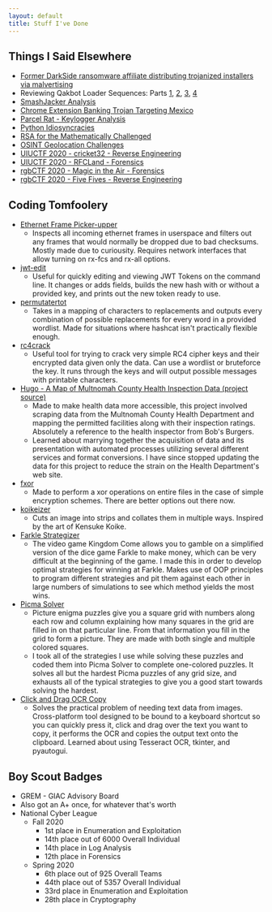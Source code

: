 ```yaml
---
layout: default
title: Stuff I've Done
---
```


## Things I Said Elsewhere
<a id="writing"></a>
- <a href="https://www.connectwise.com/en-au/blog/cybersecurity/former-darkside-ransomware-affiliate-distributing-trojanized-installers-via-malvertising">Former DarkSide ransomware affiliate distributing trojanized installers via malvertising</a>
- Reviewing Qakbot Loader Sequences: Parts <a href="https://www.connectwise.com/blog/cybersecurity/reviewing-qakbot-loader-sequences-part-1">1</a>, <a href="https://www.connectwise.com/blog/cybersecurity/reviewing-qakbot-loader-sequences-part-2">2</a>, <a href="https://www.connectwise.com/blog/cybersecurity/reviewing-qakbot-loader-sequences-part-3">3</a>, <a href="https://www.connectwise.com/blog/cybersecurity/reviewing-qakbot-loader-sequences-part-4"> 4</a>
- <a href="https://www.connectwise.com/blog/threat-report/smash-jacker">SmashJacker Analysis</a>
- <a href="https://www.connectwise.com/resources/chrome-extension-banking-trojan">Chrome Extension Banking Trojan Targeting Mexico</a>
- <a href="https://www.connectwise.com/resources/parcel-rat">Parcel Rat - Keylogger Analysis</a>
- <a href="https://pcc-cybersecurity-club.github.io/2020/10/21/IDIOSYNCRATIC-PYTHON.html">Python Idiosyncracies</a>
- <a href="https://pcc-cybersecurity-club.github.io/2020/08/31/RSA-CTF.html">RSA for the Mathematically Challenged</a>
- <a href="https://pcc-cybersecurity-club.github.io/2020/08/17/OSINT-GEOLOCATION.html">OSINT Geolocation Challenges</a>
- <a href="https://github.com/signifi3d/ctf-writeups/blob/master/uiuctf2020/re/cricket32/cricket32.md">UIUCTF 2020 - cricket32 - Reverse Engineering</a>
- <a href="https://github.com/signifi3d/ctf-writeups/blob/master/uiuctf2020/forensics/rfcland">UIUCTF 2020 - RFCLand - Forensics</a>
- <a href="https://github.com/signifi3d/ctf-writeups/blob/master/rgbCTF2020/osint/p1/p1.md">rgbCTF 2020 - Magic in the Air - Forensics</a>
- <a href="https://github.com/signifi3d/ctf-writeups/blob/master/rgbCTF2020/pwnrev/fivefives/fivefives.md">rgbCTF 2020 - Five Fives - Reverse Engineering</a>

## Coding Tomfoolery
<a id="tools"></a>
- <a href="https://github.com/signifi3d/pickerupper">Ethernet Frame Picker-upper</a>
    - Inspects all incoming ethernet frames in userspace and filters out any frames that would normally be dropped due to bad checksums. Mostly made due to curiousity. Requires network interfaces that allow turning on rx-fcs and rx-all options.
- <a href="https://github.com/signifi3d/jwt-edit">jwt-edit</a>
    - Useful for quickly editing and viewing JWT Tokens on the command line. It changes or adds fields, builds the new hash with or without a provided key, and prints out the new token ready to use.
- <a href="https://github.com/signifi3d/permutatertot">permutatertot</a>
    - Takes in a mapping of characters to replacements and outputs every combination of possible replacements for every word in a provided wordlist. Made for situations where hashcat isn't practically flexible enough.
- <a href="https://github.com/signifi3d/rc4crack">rc4crack</a>
    - Useful tool for trying to crack very simple RC4 cipher keys and their encrypted data given only the data. Can use a wordlist or bruteforce the key. It runs through the keys and will output possible messages with printable characters.
- <a href="https://signifi3d.github.io/hugo-demo/index.html">Hugo - A Map of Multnomah County Health Inspection Data (project source)</a>
    - Made to make health data more accessible, this project involved scraping data from the Multnomah County Health Department and mapping the permitted facilities along with their inspection ratings. Absolutely a reference to the health inspector from Bob's Burgers.
    - Learned about marrying together the acquisition of data and its presentation with automated processes utilizing several different services and format conversions. I have since stopped updating the data for this project to reduce the strain on the Health Department's web site.
- <a href="https://github.com/signifi3d/fxor">fxor</a>
    - Made to perform a xor operations on entire files in the case of simple encryption schemes. There are better options out there now.
- <a href="https://github.com/signifi3d/koikeizer">koikeizer</a>
    - Cuts an image into strips and collates them in multiple ways. Inspired by the art of Kensuke Koike.
- <a href="https://github.com/signifi3d/farkle-strategizer">Farkle Strategizer</a>
    - The video game Kingdom Come allows you to gamble on a simplified version of the dice game Farkle to make money, which can be very difficult at the beginning of the game. I made this in order to develop optimal strategies for winning at Farkle. Makes use of OOP principles to program different strategies and pit them against each other in large numbers of simulations to see which method yields the most wins.
- <a href="https://github.com/signifi3d/picma-solver">Picma Solver</a>
    - Picture enigma puzzles give you a square grid with numbers along each row and column explaining how many squares in the grid are filled in on that particular line. From that information you fill in the grid to form a picture. They are made with both single and multiple colored squares.
    - I took all of the strategies I use while solving these puzzles and coded them into Picma Solver to complete one-colored puzzles. It solves all but the hardest Picma puzzles of any grid size, and exhausts all of the typical strategies to give you a good start towards solving the hardest.
- <a href="https://github.com/signifi3d/click-and-drag-ocr">Click and Drag OCR Copy</a>
    - Solves the practical problem of needing text data from images. Cross-platform tool designed to be bound to a keyboard shortcut so you can quickly press it, click and drag over the text you want to copy, it performs the OCR and copies the output text onto the clipboard. Learned about using Tesseract OCR, tkinter, and pyautogui.

## Boy Scout Badges
<a id="achievements"></a>
- GREM - GIAC Advisory Board
- Also got an A+ once, for whatever that's worth
- National Cyber League
    - Fall 2020
        - 1st place in Enumeration and Exploitation
        - 14th place out of 6000 Overall Individual
        - 14th place in Log Analysis
        - 12th place in Forensics
    - Spring 2020
        - 6th place out of 925 Overall Teams
        - 44th place out of 5357 Overall Individual
        - 33rd place in Enumeration and Exploitation
        - 28th place in Cryptography
